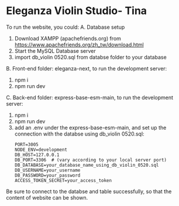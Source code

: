 # Eleganza Violin Studio- Tina
To run the website, you could:
A. Database setup
1. Download XAMPP (apachefriends.org) from https://www.apachefriends.org/zh_tw/download.html
2. Start the MySQL Database server
3. import db_violin 0520.sql from databse folder to your database

B. Front-end folder: eleganza-next, to run the development server:
1. npm i 
2. npm run dev

C. Back-end folder: express-base-esm-main, to run the development server:
1. npm i
2. npm run dev
3. add an .env under the express-base-esm-main, and set up the connection with the databse using db_violin 0520.sql:
    ```
    PORT=3005
    NODE_ENV=development
    DB_HOST=127.0.0.1
    DB_PORT=3306  # (vary according to your local server port)
    DB_DATABASE=your_database_name_using_db_violin_0520.sql
    DB_USERNAME=your_username
    DB_PASSWORD=your_password
    ACCESS_TOKEN_SECRET=your_access_token
    ```
Be sure to connect to the databse and table successfully, so that the content of website can be shown.